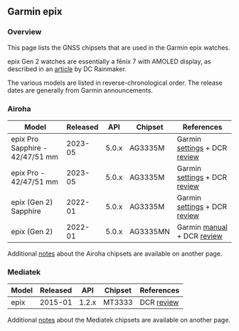## Garmin epix

### Overview

This page lists the GNSS chipsets that are used in the Garmin epix watches.

epix Gen 2 watches are essentially a fēnix 7 with AMOLED display, as described in an [article](https://www.dcrainmaker.com/2023/12/garmin-fenix7-epix-release-history-explained.html) by DC Rainmaker.

The various models are listed in reverse-chronological order. The release dates are generally from Garmin announcements.



### Airoha

| Model                       | Released   | API | Chipset | References |
| --------------------------- | ---------- | ---------- | ---------- | ---------- |
| epix Pro Sapphire - 42/47/51 mm | 2023-05 | 5.0.x | AG3335M | Garmin [settings](https://support.garmin.com/en-GB/?faq=AJb6TtPSBU0dnAqkVP9u19) + DCR [review](https://www.dcrainmaker.com/2023/05/garmin-epix-pro-in-depth-review-now-in-three-sizes.html) |
| epix Pro - 42/47/51 mm | 2023-05 | 5.0.x | AG3335M | Garmin [settings](https://support.garmin.com/en-GB/?faq=AJb6TtPSBU0dnAqkVP9u19) + DCR [review](https://www.dcrainmaker.com/2023/05/garmin-epix-pro-in-depth-review-now-in-three-sizes.html) |
| epix (Gen 2) Sapphire | 2022-01 | 5.0.x | AG3335M | Garmin [settings](https://support.garmin.com/en-GB/?faq=AJb6TtPSBU0dnAqkVP9u19) + DCR [review](https://www.dcrainmaker.com/2022/01/garmin-epix-in-depth-review.html) |
| epix (Gen 2) | 2022-01 | 5.0.x | AG3335MN | Garmin [manual](https://www8.garmin.com/manuals/webhelp/GUID-E5C62F3F-DCE3-4197-8CA5-E419B2A55D12/EN-US/GUID-9AC5D40D-5CCE-4D21-B8C2-10A04B25E152.html) + DCR [review](https://www.dcrainmaker.com/2022/01/garmin-epix-in-depth-review.html) |

Additional [notes](../../../chipsets/airoha/devices.md) about the Airoha chipsets are available on another page.



### Mediatek

| Model | Released | API   | Chipset | References                                                   |
| ----- | -------- | ----- | ------- | ------------------------------------------------------------ |
| epix  | 2015-01  | 1.2.x | MT3333  | DCR [review](https://www.dcrainmaker.com/2015/01/garmin-epix-mapping-multisport.html) |

Additional [notes](../../../chipsets/mediatek/devices.md) about the Mediatek chipsets are available on another page.

